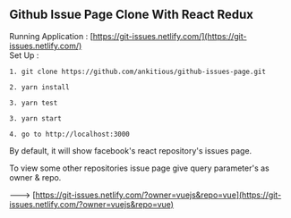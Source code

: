 ## Github Issue Page Clone With React Redux

Running Application : [https://git-issues.netlify.com/](https://git-issues.netlify.com/)  <br />
Set Up :

```
1. git clone https://github.com/ankitious/github-issues-page.git

2. yarn install 

3. yarn test

3. yarn start

4. go to http://localhost:3000
```

By default, it will show facebook's react repository's issues page.

To view some other repositories issue page give query parameter's as owner & repo.

 ---> [https://git-issues.netlify.com/?owner=vuejs&repo=vue](https://git-issues.netlify.com/?owner=vuejs&repo=vue)
